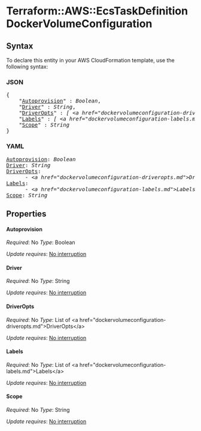 # Terraform::AWS::EcsTaskDefinition DockerVolumeConfiguration

## Syntax

To declare this entity in your AWS CloudFormation template, use the following syntax:

### JSON

<pre>
{
    "<a href="#autoprovision" title="Autoprovision">Autoprovision</a>" : <i>Boolean</i>,
    "<a href="#driver" title="Driver">Driver</a>" : <i>String</i>,
    "<a href="#driveropts" title="DriverOpts">DriverOpts</a>" : <i>[ &lt;a href=&#34;dockervolumeconfiguration-driveropts.md&#34;&gt;DriverOpts&lt;/a&gt;, ... ]</i>,
    "<a href="#labels" title="Labels">Labels</a>" : <i>[ &lt;a href=&#34;dockervolumeconfiguration-labels.md&#34;&gt;Labels&lt;/a&gt;, ... ]</i>,
    "<a href="#scope" title="Scope">Scope</a>" : <i>String</i>
}
</pre>

### YAML

<pre>
<a href="#autoprovision" title="Autoprovision">Autoprovision</a>: <i>Boolean</i>
<a href="#driver" title="Driver">Driver</a>: <i>String</i>
<a href="#driveropts" title="DriverOpts">DriverOpts</a>: <i>
      - &lt;a href=&#34;dockervolumeconfiguration-driveropts.md&#34;&gt;DriverOpts&lt;/a&gt;</i>
<a href="#labels" title="Labels">Labels</a>: <i>
      - &lt;a href=&#34;dockervolumeconfiguration-labels.md&#34;&gt;Labels&lt;/a&gt;</i>
<a href="#scope" title="Scope">Scope</a>: <i>String</i>
</pre>

## Properties

#### Autoprovision

_Required_: No
_Type_: Boolean

_Update requires_: [No interruption](https://docs.aws.amazon.com/AWSCloudFormation/latest/UserGuide/using-cfn-updating-stacks-update-behaviors.html#update-no-interrupt)

#### Driver

_Required_: No
_Type_: String

_Update requires_: [No interruption](https://docs.aws.amazon.com/AWSCloudFormation/latest/UserGuide/using-cfn-updating-stacks-update-behaviors.html#update-no-interrupt)

#### DriverOpts

_Required_: No
_Type_: List of &lt;a href=&#34;dockervolumeconfiguration-driveropts.md&#34;&gt;DriverOpts&lt;/a&gt;

_Update requires_: [No interruption](https://docs.aws.amazon.com/AWSCloudFormation/latest/UserGuide/using-cfn-updating-stacks-update-behaviors.html#update-no-interrupt)

#### Labels

_Required_: No
_Type_: List of &lt;a href=&#34;dockervolumeconfiguration-labels.md&#34;&gt;Labels&lt;/a&gt;

_Update requires_: [No interruption](https://docs.aws.amazon.com/AWSCloudFormation/latest/UserGuide/using-cfn-updating-stacks-update-behaviors.html#update-no-interrupt)

#### Scope

_Required_: No
_Type_: String

_Update requires_: [No interruption](https://docs.aws.amazon.com/AWSCloudFormation/latest/UserGuide/using-cfn-updating-stacks-update-behaviors.html#update-no-interrupt)

